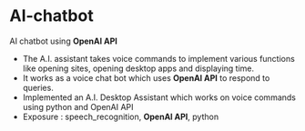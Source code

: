 # AI-chatbot
AI chatbot using **OpenAI API**
+ The A.I. assistant takes voice commands to implement various functions like opening sites, opening desktop apps and
displaying time.
+ It works as a voice chat bot which uses **OpenAI API** to respond to queries.
+ Implemented an A.I. Desktop Assistant which works on voice commands using python and OpenAI API
+ Exposure : speech_recognition, **OpenAI API**, python

